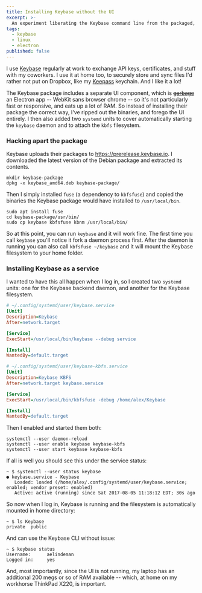 ```yaml
---
title: Installing Keybase without the UI
excerpt: >-
  An experiment liberating the Keybase command line from the packaged, Electron-based UI.
tags:
  - keybase
  - linux
  - electron
published: false
---
```

I use [Keybase][keybase] regularly at work to exchange API keys, certificates, and stuff with my coworkers. I use it at home too, to securely store and sync files I'd rather not put on Dropbox, like my [Keepass][keepass] keychain. And I like it a lot!

The Keybase package includes a separate UI component, which is ~~[garbage](https://drewdevault.com/2016/11/24/Electron-considered-harmful.html)~~ an Electron app -- WebKit sans browser chrome -- so it's not particularly fast or responsive, and eats up a lot of RAM. So instead of installing their package the correct way, I've ripped out the binaries, and forego the UI entirely. I then also added two `systemd` units to cover automatically starting the `keybase` daemon and to attach the `kbfs` filesystem.

### Hacking apart the package

Keybase uploads their packages to <https://prerelease.keybase.io>. I downloaded the latest version of the Debian package and extracted its contents.

```shell
mkdir keybase-package
dpkg -x keybase_amd64.deb keybase-package/
```

Then I simply installed `fuse` (a dependency to `kbfsfuse`) and copied the binaries the Keybase package would have installed to `/usr/local/bin`.

```shell
sudo apt install fuse
cd keybase-package/usr/bin/
sudo cp keybase kbfsfuse kbnm /usr/local/bin/
```

So at this point, you can run `keybase` and it will work fine. The first time you call `keybase` you'll notice it fork a daemon process first. After the daemon is running you can also call `kbfsfuse ~/keybase` and it will mount the Keybase filesystem to your home folder.

### Installing Keybase as a service

I wanted to have this all happen when I log in, so I created two `systemd` units: one for the Keybase backend daemon, and another for the Keybase filesystem.

```ini
# ~/.config/systemd/user/keybase.service
[Unit]
Description=Keybase
After=network.target

[Service]
ExecStart=/usr/local/bin/keybase --debug service

[Install]
WantedBy=default.target
```

```ini
# ~/.config/systemd/user/keybase-kbfs.service
[Unit]
Description=Keybase KBFS
After=network.target keybase.service

[Service]
ExecStart=/usr/local/bin/kbfsfuse -debug /home/alex/Keybase

[Install]
WantedBy=default.target
```

Then I enabled and started them both:

```shell
systemctl --user daemon-reload
systemctl --user enable keybase keybase-kbfs
systemctl --user start keybase keybase-kbfs
```

If all is well you should see this under the service status:

```shell
~ $ systemctl --user status keybase
● keybase.service - Keybase
   Loaded: loaded (/home/alex/.config/systemd/user/keybase.service; enabled; vendor preset: enabled)
   Active: active (running) since Sat 2017-08-05 11:18:12 EDT; 30s ago
```

So now when I log in, Keybase is running and the filesystem is automatically mounted in home directory:

```shell
~ $ ls Keybase
private  public
```

And can use the Keybase CLI without issue:

```shell
~ $ keybase status
Username:      aelindeman
Logged in:     yes
```

And, most importantly, since the UI is not running, my laptop has an additional 200 megs or so of RAM available -- which, at home on my workhorse ThinkPad X220, is important.

[keybase]: https://keybase.io
[keepass]: https://keepass.info

